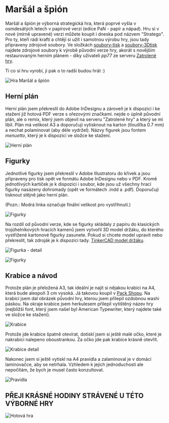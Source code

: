 # Maršál a špión
Maršál a špión je výborná strategická hra, která poprvé vyšla v osmdesátých letech v papírové verzi (edice PaN - papír a nápad). Hru si v nové (mírně upravené) verzi můžete koupit i dneska pod názvem "Stratego". Pro ty, kteří rádi kraftí a chtějí si užít i samotnou výrobu hry, jsou tady připraveny zdrojové soubory. Ve složkách [soubory-tisk](https://github.com/janlouda/marsalaspion/tree/master/soubory-tisk) a [soubory-3Dtisk](https://github.com/janlouda/marsalaspion/tree/master/soubory-3Dtisk) najdete zdrojové soubory k výrobě původní verze hry, akorát s novějším restaurovaným herním plánem - díky uživateli *pp77* ze serveru [Zatrolené hry](https://www.zatrolene-hry.cz/spolecenska-hra/marsal-a-spion-183/k-stazeni/a3-plan-9869/).

Ti co si hru vyrobí, ji pak o to radši budou hrát :)


![Hra Maršál a špión](https://github.com/janlouda/marsalaspion/raw/master/img/krabice.JPG)


  
## Herní plán
Herní plán jsem překreslil do Adobe InDesignu a zároveň je k dispozici i ke stažení již hotová PDF verze s ořezovými značkami. nejde o úplně původní plán, ale o remix, který jsem objevil na serveru "Zatrolené hry" a který se mi líbil. Plán má velikost A3 a doporučuji vytisknout na karton (tloušťka 0.7 mm) a nechat polaminovat (aby déle vydržel). Názvy figurek jsou fontem *menuetto*, který je k dispozici ve složce ke stažení.


![Herní plán](https://github.com/janlouda/marsalaspion/raw/master/img/herni_plan.JPG)

## Figurky
Jednotlivé figurky jsem překreslil v Adobe Illustratoru do křivek a jsou připraveny pro tisk opět ve formátu Adobe InDesignu nebo v PDF. Kromě jednotlivých kartiček je k dispozici i soubor, kde jsou už všechny hrací figurky nasázeny dohromady (opět ve formátech .indd a .pdf). Doporučuji tisknout stějně jako herní plán.

(Pozn.: Modrá linka označuje finální velikost pro vystřihnutí.)

![Figurky](https://github.com/janlouda/marsalaspion/raw/master/img/figurky-karton.png)



Na rozdíl od původní verze, kde se figurky skládaly z papíru do klasických trojúhelníkových hracích kamenů jsem vytvořil 3D model držáku, do kterého vystřižené kartonové figurky zasunete. Pokud si chcete model upravit nebo překreslit, tak zdroják je k dispozici tady. [TinkerCAD model držáku](https://www.tinkercad.com/things/fhxQ1hPLyRa-public-marsal-a-spion-holder). 


![Figurka - detail](https://github.com/janlouda/marsalaspion/raw/master/img/figurka_detail.JPG)


![Figurky](https://github.com/janlouda/marsalaspion/raw/master/img/figurky.JPG)


## Krabice a návod
Protože plán je přeložená A3, tak ideální je najít si nějakou krabici na A4, která bude alespoň 3 cm vysoká. Já takovou koupil v [Pack Shopu](https://www.packshop.cz/z/papirova-krabice-na-format-a4-331x234x30-mm-17.html). Na krabici jsem dal obrázek původní hry, kterou jsem přilepil ozdobnou washi páskou. Na okraje krabice jsem herkulesem přilepil vytištěný název hry (nejbližší font, který jsem našel byl American Typewriter, který najdete také ve složce ke stažení).

![Krabice](https://github.com/janlouda/marsalaspion/raw/master/img/krabice.JPG)

Protože jde krabice špatně otevírat, dotiskl jsem si ještě malé očko, které je nakrabici nalepeno oboustrankou. Za očko jde pak krabice krásně otevřít.

![Krabice detail](https://github.com/janlouda/marsalaspion/raw/master/img/krabice_detail.JPG)

Nakonec jsem si ještě vytiskl na A4 pravidla a zalaminoval je v domácí laminovačce, aby se netrhala. Vzhledem k jejich jednoduchosti ale nepočítám, že bych je musel často konzultovat.

![Pravidla](https://github.com/janlouda/marsalaspion/raw/master/img/pravidla.JPG)

## PŘEJI KRÁSNÉ HODINY STRÁVENÉ U TÉTO VÝBORNÉ HRY

![Hotová hra](https://github.com/janlouda/marsalaspion/raw/master/img/hotova_hra.JPG)








